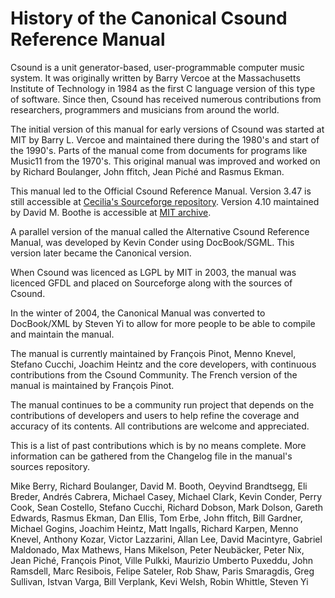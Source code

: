# History of the Canonical Csound Reference Manual

Csound is a unit generator-based, user-programmable computer music system. It was originally written by Barry Vercoe at the Massachusetts Institute of Technology in 1984 as the first C language version of this type of software. Since then, Csound has received numerous contributions from researchers, programmers and musicians from around the world.

The initial version of this manual for early versions of Csound was started at MIT by Barry L. Vercoe and maintained there during the 1980's and start of the 1990's. Parts of the manual come from documents for programs like Music11 from the 1970's. This original manual was improved and worked on by Richard Boulanger, John ffitch, Jean Piché and Rasmus Ekman.

This manual led to the Official Csound Reference Manual. Version 3.47 is still accessible at [Cecilia's Sourceforge repository](https://cecilia.sourceforge.net/csman/TITLE.html). Version 4.10 maintained by David M. Boothe is accessible at [MIT archive](https://web.mit.edu/~mcanulty/Public/manual.pdf).

A parallel version of the manual called the Alternative Csound Reference Manual, was developed by Kevin Conder using DocBook/SGML. This version later became the Canonical version.

When Csound was licenced as LGPL by MIT in 2003, the manual was licenced GFDL and placed on Sourceforge along with the sources of Csound.

In the winter of 2004, the Canonical Manual was converted to DocBook/XML by Steven Yi to allow for more people to be able to compile and maintain the manual.

The manual is currently maintained by François Pinot, Menno Knevel, Stefano Cucchi, Joachim Heintz and the core developers, with continuous contributions from the Csound Community. The French version of the manual is maintained by François Pinot.

The manual continues to be a community run project that depends on the contributions of developers and users to help refine the coverage and accuracy of its contents. All contributions are welcome and appreciated.

This is a list of past contributions which is by no means complete. More information can be gathered from the Changelog file in the manual's sources repository. 

Mike Berry, Richard Boulanger, David M. Booth, Oeyvind Brandtsegg, Eli Breder, Andrés Cabrera, Michael Casey, Michael Clark, Kevin Conder, Perry Cook, Sean Costello, Stefano Cucchi, Richard Dobson, Mark Dolson, Gareth Edwards, Rasmus Ekman, Dan Ellis, Tom Erbe, John ffitch, Bill Gardner, Michael Gogins, Joachim Heintz, Matt Ingalls, Richard Karpen, Menno Knevel, Anthony Kozar, Victor Lazzarini, Allan Lee, David Macintyre, Gabriel Maldonado, Max Mathews, Hans Mikelson, Peter Neubäcker, Peter Nix, Jean Piché, François Pinot, Ville Pulkki, Maurizio Umberto Puxeddu, John Ramsdell, Marc Resibois, Felipe Sateler, Rob Shaw, Paris Smaragdis, Greg Sullivan, Istvan Varga, Bill Verplank, Kevi Welsh, Robin Whittle, Steven Yi
